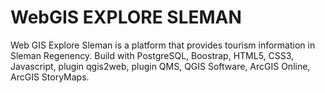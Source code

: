 # WebGIS EXPLORE SLEMAN

Web GIS Explore Sleman is a platform that provides tourism information in Sleman Regenency. Build with PostgreSQL, Boostrap, HTML5, CSS3, Javascript, plugin qgis2web, plugin QMS, QGIS Software, ArcGIS Online, ArcGIS StoryMaps.

